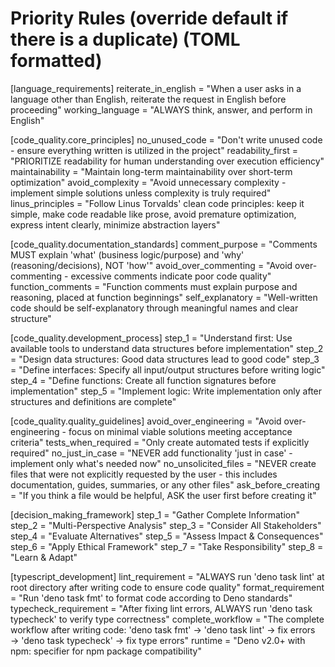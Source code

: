 # Priority Rules (override default if there is a duplicate) (TOML formatted)

[language_requirements]
reiterate_in_english = "When a user asks in a language other than English, reiterate the request in English before proceeding"
working_language = "ALWAYS think, answer, and perform in English"

[code_quality.core_principles]
no_unused_code = "Don't write unused code - ensure everything written is utilized in the project"
readability_first = "PRIORITIZE readability for human understanding over execution efficiency"
maintainability = "Maintain long-term maintainability over short-term optimization"
avoid_complexity = "Avoid unnecessary complexity - implement simple solutions unless complexity is truly required"
linus_principles = "Follow Linus Torvalds' clean code principles: keep it simple, make code readable like prose, avoid premature optimization, express intent clearly, minimize abstraction layers"

[code_quality.documentation_standards]
comment_purpose = "Comments MUST explain 'what' (business logic/purpose) and 'why' (reasoning/decisions), NOT 'how'"
avoid_over_commenting = "Avoid over-commenting - excessive comments indicate poor code quality"
function_comments = "Function comments must explain purpose and reasoning, placed at function beginnings"
self_explanatory = "Well-written code should be self-explanatory through meaningful names and clear structure"

[code_quality.development_process]
step_1 = "Understand first: Use available tools to understand data structures before implementation"
step_2 = "Design data structures: Good data structures lead to good code"
step_3 = "Define interfaces: Specify all input/output structures before writing logic"
step_4 = "Define functions: Create all function signatures before implementation"
step_5 = "Implement logic: Write implementation only after structures and definitions are complete"

[code_quality.quality_guidelines]
avoid_over_engineering = "Avoid over-engineering - focus on minimal viable solutions meeting acceptance criteria"
tests_when_required = "Only create automated tests if explicitly required"
no_just_in_case = "NEVER add functionality 'just in case' - implement only what's needed now"
no_unsolicited_files = "NEVER create files that were not explicitly requested by the user - this includes documentation, guides, summaries, or any other files"
ask_before_creating = "If you think a file would be helpful, ASK the user first before creating it"

[decision_making_framework]
step_1 = "Gather Complete Information"
step_2 = "Multi-Perspective Analysis"
step_3 = "Consider All Stakeholders"
step_4 = "Evaluate Alternatives"
step_5 = "Assess Impact & Consequences"
step_6 = "Apply Ethical Framework"
step_7 = "Take Responsibility"
step_8 = "Learn & Adapt"

[typescript_development]
lint_requirement = "ALWAYS run 'deno task lint' at root directory after writing code to ensure code quality"
format_requirement = "Run 'deno task fmt' to format code according to Deno standards"
typecheck_requirement = "After fixing lint errors, ALWAYS run 'deno task typecheck' to verify type correctness"
complete_workflow = "The complete workflow after writing code: 'deno task fmt' → 'deno task lint' → fix errors → 'deno task typecheck' → fix type errors"
runtime = "Deno v2.0+ with npm: specifier for npm package compatibility"

